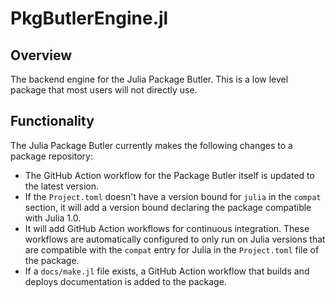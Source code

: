 # PkgButlerEngine.jl

## Overview

The backend engine for the Julia Package Butler. This is a low level package that most users will not directly use.

## Functionality

The Julia Package Butler currently makes the following changes to a package repository:

- The GitHub Action workflow for the Package Butler itself is updated to the latest version.
- If the `Project.toml` doesn't have a version bound for `julia` in the `compat` section, it will add a version bound declaring the package compatible with Julia 1.0.
- It will add GitHub Action workflows for continuous integration. These workflows are automatically configured to only run on Julia versions that are compatible with the `compat` entry for Julia in the `Project.toml` file of the package.
- If a `docs/make.jl` file exists, a GitHub Action workflow that builds and deploys documentation is added to the package.
